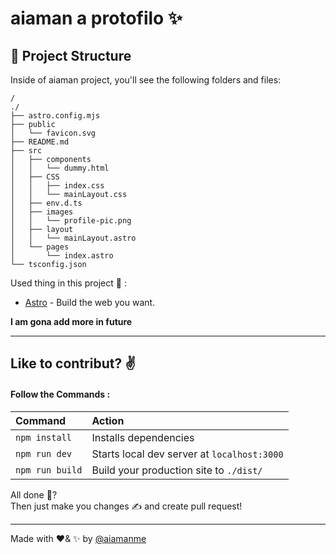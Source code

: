 # aiaman a protofilo ✨

## 🚀 Project Structure

Inside of aiaman project, you'll see the following folders and files:

```
/
./
├── astro.config.mjs
├── public
│   └── favicon.svg
├── README.md
├── src
│   ├── components
│   │   └── dummy.html
│   ├── CSS
│   │   ├── index.css
│   │   └── mainLayout.css
│   ├── env.d.ts
│   ├── images
│   │   └── profile-pic.png
│   ├── layout
│   │   └── mainLayout.astro
│   └── pages
│       └── index.astro
└── tsconfig.json

```

Used thing in this project 📜 :
- [Astro](https://astro.build/) - Build the web you want.

**I am gona add more in future**

---

## Like to contribut? ✌️
#### Follow the Commands :

| Command                   | Action                                           |
| :------------------------ | :----------------------------------------------- |
| `npm install`             | Installs dependencies                            |
| `npm run dev`             | Starts local dev server at `localhost:3000`      |
| `npm run build`           | Build your production site to `./dist/`          |

All done 🤔?  
Then just make you changes ✍️ and create pull request!  

---

Made with ❤️& ✨ by [@aiamanme](https://github.com/aiamanme)
